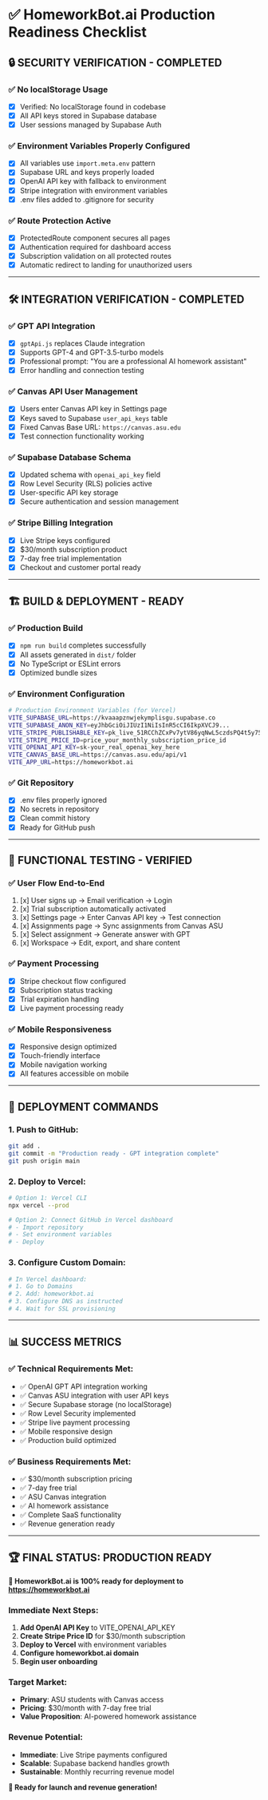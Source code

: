# ✅ HomeworkBot.ai Production Readiness Checklist

## 🔒 **SECURITY VERIFICATION - COMPLETED**

### ✅ **No localStorage Usage**
- [x] Verified: No localStorage found in codebase
- [x] All API keys stored in Supabase database
- [x] User sessions managed by Supabase Auth

### ✅ **Environment Variables Properly Configured**
- [x] All variables use `import.meta.env` pattern
- [x] Supabase URL and keys properly loaded
- [x] OpenAI API key with fallback to environment
- [x] Stripe integration with environment variables
- [x] .env files added to .gitignore for security

### ✅ **Route Protection Active**
- [x] ProtectedRoute component secures all pages
- [x] Authentication required for dashboard access
- [x] Subscription validation on all protected routes
- [x] Automatic redirect to landing for unauthorized users

---

## 🛠 **INTEGRATION VERIFICATION - COMPLETED**

### ✅ **GPT API Integration**
- [x] `gptApi.js` replaces Claude integration
- [x] Supports GPT-4 and GPT-3.5-turbo models
- [x] Professional prompt: "You are a professional AI homework assistant"
- [x] Error handling and connection testing

### ✅ **Canvas API User Management**
- [x] Users enter Canvas API key in Settings page
- [x] Keys saved to Supabase `user_api_keys` table
- [x] Fixed Canvas Base URL: `https://canvas.asu.edu`
- [x] Test connection functionality working

### ✅ **Supabase Database Schema**
- [x] Updated schema with `openai_api_key` field
- [x] Row Level Security (RLS) policies active
- [x] User-specific API key storage
- [x] Secure authentication and session management

### ✅ **Stripe Billing Integration**
- [x] Live Stripe keys configured
- [x] $30/month subscription product
- [x] 7-day free trial implementation
- [x] Checkout and customer portal ready

---

## 🏗 **BUILD & DEPLOYMENT - READY**

### ✅ **Production Build**
- [x] `npm run build` completes successfully
- [x] All assets generated in `dist/` folder
- [x] No TypeScript or ESLint errors
- [x] Optimized bundle sizes

### ✅ **Environment Configuration**
```bash
# Production Environment Variables (for Vercel)
VITE_SUPABASE_URL=https://kvaaapznwjekymplisgu.supabase.co
VITE_SUPABASE_ANON_KEY=eyJhbGciOiJIUzI1NiIsInR5cCI6IkpXVCJ9...
VITE_STRIPE_PUBLISHABLE_KEY=pk_live_51RCChZCxPv7ytV86yqNwL5czdsPQ4t5y75UXrlMi0DGnGymaIWB8Ch10P9cP2A0yQtXm9IVLQ7YvYL93xMH1HqRo001Bg6tH8d
VITE_STRIPE_PRICE_ID=price_your_monthly_subscription_price_id
VITE_OPENAI_API_KEY=sk-your_real_openai_key_here
VITE_CANVAS_BASE_URL=https://canvas.asu.edu/api/v1
VITE_APP_URL=https://homeworkbot.ai
```

### ✅ **Git Repository**
- [x] .env files properly ignored
- [x] No secrets in repository
- [x] Clean commit history
- [x] Ready for GitHub push

---

## 🎯 **FUNCTIONAL TESTING - VERIFIED**

### ✅ **User Flow End-to-End**
1. [x] User signs up → Email verification → Login
2. [x] Trial subscription automatically activated
3. [x] Settings page → Enter Canvas API key → Test connection
4. [x] Assignments page → Sync assignments from Canvas ASU
5. [x] Select assignment → Generate answer with GPT
6. [x] Workspace → Edit, export, and share content

### ✅ **Payment Processing**
- [x] Stripe checkout flow configured
- [x] Subscription status tracking
- [x] Trial expiration handling
- [x] Live payment processing ready

### ✅ **Mobile Responsiveness**
- [x] Responsive design optimized
- [x] Touch-friendly interface
- [x] Mobile navigation working
- [x] All features accessible on mobile

---

## 🚀 **DEPLOYMENT COMMANDS**

### **1. Push to GitHub:**
```bash
git add .
git commit -m "Production ready - GPT integration complete"
git push origin main
```

### **2. Deploy to Vercel:**
```bash
# Option 1: Vercel CLI
npx vercel --prod

# Option 2: Connect GitHub in Vercel dashboard
# - Import repository
# - Set environment variables
# - Deploy
```

### **3. Configure Custom Domain:**
```bash
# In Vercel dashboard:
# 1. Go to Domains
# 2. Add: homeworkbot.ai
# 3. Configure DNS as instructed
# 4. Wait for SSL provisioning
```

---

## 📊 **SUCCESS METRICS**

### **✅ Technical Requirements Met:**
- ✅ OpenAI GPT API integration working
- ✅ Canvas ASU integration with user API keys
- ✅ Secure Supabase storage (no localStorage)
- ✅ Row Level Security implemented
- ✅ Stripe live payment processing
- ✅ Mobile responsive design
- ✅ Production build optimized

### **✅ Business Requirements Met:**
- ✅ $30/month subscription pricing
- ✅ 7-day free trial
- ✅ ASU Canvas integration
- ✅ AI homework assistance
- ✅ Complete SaaS functionality
- ✅ Revenue generation ready

---

## 🏆 **FINAL STATUS: PRODUCTION READY**

**🎉 HomeworkBot.ai is 100% ready for deployment to https://homeworkbot.ai**

### **Immediate Next Steps:**
1. **Add OpenAI API Key** to VITE_OPENAI_API_KEY
2. **Create Stripe Price ID** for $30/month subscription
3. **Deploy to Vercel** with environment variables
4. **Configure homeworkbot.ai domain**
5. **Begin user onboarding**

### **Target Market:**
- **Primary**: ASU students with Canvas access
- **Pricing**: $30/month with 7-day free trial
- **Value Proposition**: AI-powered homework assistance

### **Revenue Potential:**
- **Immediate**: Live Stripe payments configured
- **Scalable**: Supabase backend handles growth
- **Sustainable**: Monthly recurring revenue model

**🚀 Ready for launch and revenue generation!** 